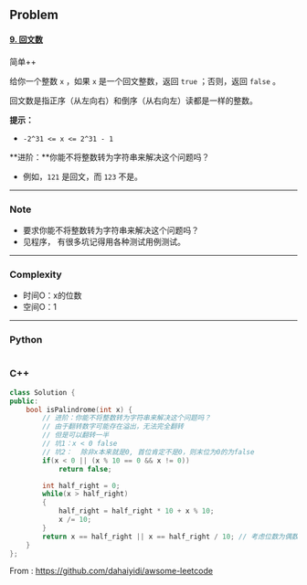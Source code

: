 ## Problem

#### [9. 回文数](https://leetcode-cn.com/problems/palindrome-number/)

简单++

给你一个整数 `x` ，如果 `x` 是一个回文整数，返回 `true` ；否则，返回 `false` 。

回文数是指正序（从左向右）和倒序（从右向左）读都是一样的整数。

**提示：**

- `-2^31 <= x <= 2^31 - 1`

**进阶：**你能不将整数转为字符串来解决这个问题吗？

- 例如，`121` 是回文，而 `123` 不是。

------

### Note

- 要求你能不将整数转为字符串来解决这个问题吗？
- 见程序， 有很多坑记得用各种测试用例测试。

------

### Complexity

- 时间O：x的位数
- 空间O：1

------

### Python

```python

```

### C++

```C++
class Solution {
public:
    bool isPalindrome(int x) {
        // 进阶：你能不将整数转为字符串来解决这个问题吗？
        // 由于翻转数字可能存在溢出，无法完全翻转
        // 但是可以翻转一半
        // 坑1：x < 0 false
        // 坑2：  除非x本来就是0, 首位肯定不是0，则末位为0的为false
        if(x < 0 || (x % 10 == 0 && x != 0))
            return false;

        int half_right = 0;
        while(x > half_right)
        {
            half_right = half_right * 10 + x % 10;
            x /= 10;
        }
        return x == half_right || x == half_right / 10; // 考虑位数为偶数或奇数
    }
};
```



From : https://github.com/dahaiyidi/awsome-leetcode
